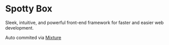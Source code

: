 # Spotty Box

Sleek, intuitive, and powerful front-end framework for faster and easier web development.

Auto commited via [Mixture](http://mixture.io)